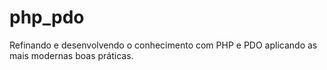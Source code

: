 # php_pdo
Refinando e desenvolvendo o conhecimento com PHP e PDO aplicando as mais modernas boas práticas.
